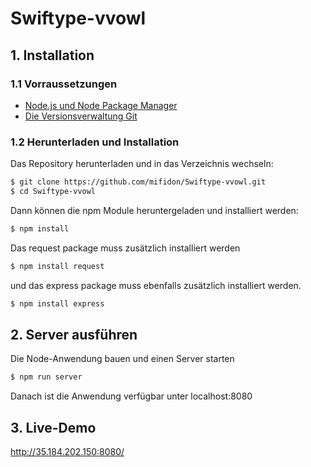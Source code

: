# Swiftype-vvowl

## 1. Installation

### 1.1 Vorraussetzungen

* [Node.js und Node Package Manager](https://www.npmjs.com/get-npm)
* [Die Versionsverwaltung Git](https://git-scm.com/downloads)

### 1.2 Herunterladen und Installation

Das Repository herunterladen und in das Verzeichnis wechseln:

```sh
$ git clone https://github.com/mifidon/Swiftype-vvowl.git
$ cd Swiftype-vvowl
```

Dann können die npm Module heruntergeladen und installiert werden:

```sh
$ npm install
```
Das request package muss zusätzlich installiert werden
```sh
$ npm install request
```
und das express package muss ebenfalls zusätzlich installiert werden.
```sh
$ npm install express
```

## 2. Server ausführen

Die Node-Anwendung bauen und einen Server starten

```sh
$ npm run server
```

Danach ist die Anwendung verfügbar unter localhost:8080

## 3. Live-Demo

http://35.184.202.150:8080/




